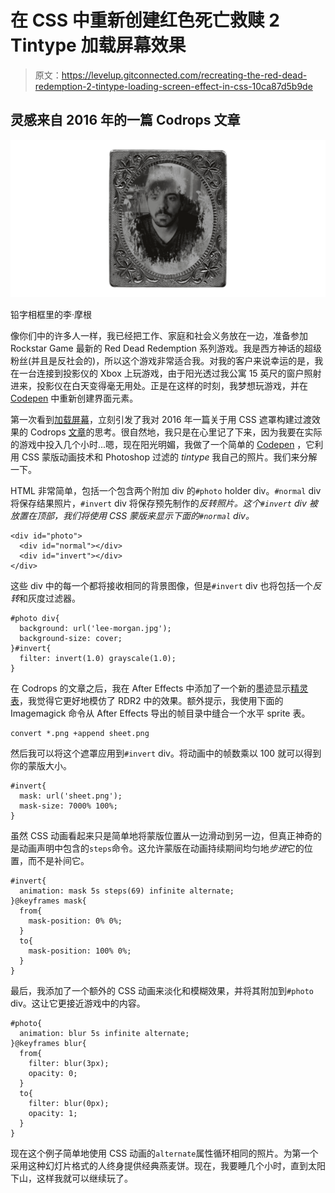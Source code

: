 # 在 CSS 中重新创建红色死亡救赎 2 Tintype 加载屏幕效果

> 原文：<https://levelup.gitconnected.com/recreating-the-red-dead-redemption-2-tintype-loading-screen-effect-in-css-10ca87d5b9de>

## 灵感来自 2016 年的一篇 Codrops 文章

![](img/ad49e95bb73a9f63b593625a4db7b70c.png)

铅字相框里的李·摩根

像你们中的许多人一样，我已经把工作、家庭和社会义务放在一边，准备参加 Rockstar Game 最新的 Red Dead Redemption 系列游戏。我是西方神话的超级粉丝(并且是反社会的)，所以这个游戏非常适合我。对我的客户来说幸运的是，我在一台连接到投影仪的 Xbox 上玩游戏，由于阳光透过我公寓 15 英尺的窗户照射进来，投影仪在白天变得毫无用处。正是在这样的时刻，我梦想玩游戏，并在 [Codepen](https://codepen.io/leemartin/pen/KrKGbM?editors=1100) 中重新创建界面元素。

第一次看到[加载屏幕](https://www.youtube.com/watch?v=F5rNlOZhhOM)，立刻引发了我对 2016 年一篇关于用 CSS 遮罩构建过渡效果的 Codrops [文章](https://tympanus.net/codrops/2016/09/29/transition-effect-with-css-masks/)的思考。很自然地，我只是在心里记了下来，因为我要在实际的游戏中投入几个小时...嗯，现在阳光明媚，我做了一个简单的 [Codepen](https://codepen.io/leemartin/pen/KrKGbM/) ，它利用 CSS 蒙版动画技术和 Photoshop 过滤的 *tintype* 我自己的照片。我们来分解一下。

HTML 非常简单，包括一个包含两个附加 div 的`#photo` holder div。`#normal` div 将保存结果照片，`#invert` div 将保存预先制作的*反转照片。这个`#invert` div 被放置在顶部，我们将使用 CSS 蒙版来显示下面的`#normal` div。*

```
<div id="photo">
  <div id="normal"></div>
  <div id="invert"></div>
</div>
```

这些 div 中的每一个都将接收相同的背景图像，但是`#invert` div 也将包括一个*反转*和灰度过滤器。

```
#photo div{
  background: url('lee-morgan.jpg');
  background-size: cover;
}#invert{
  filter: invert(1.0) grayscale(1.0);
}
```

在 Codrops 的文章之后，我在 After Effects 中添加了一个新的墨迹显示[精灵表](https://s3-us-west-2.amazonaws.com/s.cdpn.io/141041/sheet.png)，我觉得它更好地模仿了 RDR2 中的效果。额外提示，我使用下面的 Imagemagick 命令从 After Effects 导出的帧目录中缝合一个水平 sprite 表。

```
convert *.png +append sheet.png
```

然后我可以将这个遮罩应用到`#invert` div。将动画中的帧数乘以 100 就可以得到你的蒙版大小。

```
#invert{
  mask: url('sheet.png');
  mask-size: 7000% 100%;
}
```

虽然 CSS 动画看起来只是简单地将蒙版位置从一边滑动到另一边，但真正神奇的是动画声明中包含的`steps`命令。这允许蒙版在动画持续期间均匀地*步进*它的位置，而不是补间它。

```
#invert{
  animation: mask 5s steps(69) infinite alternate;
}@keyframes mask{
  from{
    mask-position: 0% 0%;
  }
  to{
    mask-position: 100% 0%;
  }
}
```

最后，我添加了一个额外的 CSS 动画来淡化和模糊效果，并将其附加到`#photo` div。这让它更接近游戏中的内容。

```
#photo{
  animation: blur 5s infinite alternate;
}@keyframes blur{
  from{
    filter: blur(3px);
    opacity: 0;
  }
  to{
    filter: blur(0px);
    opacity: 1;
  }
}
```

现在这个例子简单地使用 CSS 动画的`alternate`属性循环相同的照片。为第一个采用这种幻灯片格式的人终身提供经典燕麦饼。现在，我要睡几个小时，直到太阳下山，这样我就可以继续玩了。